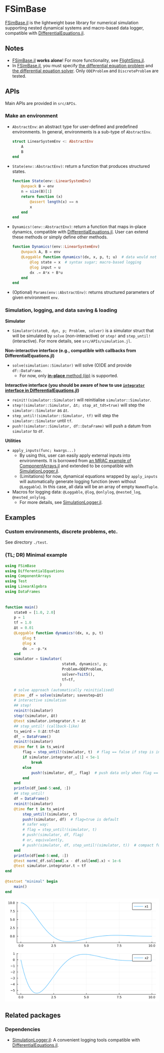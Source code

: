 # FSimBase
[FSimBase.jl](https://github.com/JinraeKim/FSimBase.jl) is
the lightweight base library for numerical simulation supporting nested dynamical systems and macro-based data logger,
compatible with [DifferentialEquations.jl](https://github.com/SciML/DifferentialEquations.jl).

## Notes
- [FSimBase.jl](https://github.com/JinraeKim/FSimBase.jl) **works alone**!
For more functionality, see [FlightSims.jl](https://github.com/JinraeKim/FlightSims.jl).
- In [FSimBase.jl](https://github.com/JinraeKim/FSimBase.jl),
you must specify [the differential equation problem](https://diffeq.sciml.ai/stable/solvers/discrete_solve/#DiscreteProblems) and [the differential equation solver](https://diffeq.sciml.ai/stable/#Solver-Algorithms).
Only `ODEProblem` and `DiscreteProblem` are tested.

## APIs
Main APIs are provided in `src/APIs`.

### Make an environment
- `AbstractEnv`: an abstract type for user-defined and predefined environments.
In general, environments is a sub-type of `AbstractEnv`.
    ```julia
    struct LinearSystemEnv <: AbstractEnv
        A
        B
    end
    ```
- `State(env::AbstractEnv)`: return a function that produces structured states.
    ```julia
    function State(env::LinearSystemEnv)
        @unpack B = env
        n = size(B)[1]
        return function (x)
            @assert length(x) == n
            x
        end
    end
    ```
- `Dynamics!(env::AbstractEnv)`: return a function that maps in-place dynamics,
compatible with [DifferentialEquations.jl](https://github.com/SciML/DifferentialEquations.jl).
User can extend these methods or simply define other methods.
    ```julia
    function Dynamics!(env::LinearSystemEnv)
        @unpack A, B = env
        @Loggable function dynamics!(dx, x, p, t; u)  # data would not be saved without @Loggable. Follow this form!
            @log state = x  # syntax sugar; macro-based logging
            @log input = u
            dx .= A*x + B*u
        end
    end
    ```
- (Optional) `Params(env::AbstractEnv)`: returns structured parameters of given environment `env`.

### Simulation, logging, and data saving & loading
**Simulator**
- `Simulator(state0, dyn, p; Problem, solver)` is a simulator struct that will be simulated by `solve` (non-interactive) or `step!` and `step_until!` (interactive).
For more details, see `src/APIs/simulation.jl`.

**Non-interactive interface (e.g., compatible with callbacks from DifferentialEquations.jl)**
- `solve(simulation::Simulator)` will solve (O)DE and provide `df::DataFrame`.
    - For now, only [**in-place** method (iip)](https://diffeq.sciml.ai/stable/basics/problem/#In-place-vs-Out-of-Place-Function-Definition-Forms) is supported.

**Interactive interface (you should be aware of how to use [`integrator` interface in DifferentialEquations.jl](https://diffeq.sciml.ai/stable/basics/integrator/#integrator))**
- `reinit!(simulator::Simulator)` will reinitialise `simulator::Simulator`.
- `step!(simulator::Simulator, Δt; stop_at_tdt=true)` will step the `simulator::Simulator` as `Δt`.
- `step_until!(simulator::Simulator, tf)` will step the `simulator::Simulator` until `tf`.
- `push!(simulator::Simulator, df::DataFrame)` will push a datum from `simulator` to `df`.

**Utilities**
- `apply_inputs(func; kwargs...)`
    - By using this, user can easily apply external inputs into environments. It is borrowed from [an MRAC example of ComponentArrays.jl](https://jonniedie.github.io/ComponentArrays.jl/stable/examples/adaptive_control/) and extended to be compatible with [SimulationLogger.jl](https://github.com/JinraeKim/SimulationLogger.jl).
    - (Limitations) for now, dynamical equations wrapped by `apply_inputs` will automatically generate logging function (even without `@Loggable`). In this case, all data will be an array of empty `NamedTuple`.
- Macros for logging data: `@Loggable`, `@log`, `@onlylog`, `@nested_log`, `@nested_onlylog`.
    - For more details, see [SimulationLogger.jl](https://github.com/JinraeKim/SimulationLogger.jl).

## Examples

### Custom environments, discrete problems, etc.
See directory `./test`.

### (TL; DR) Minimal example
```julia
using FSimBase
using DifferentialEquations
using ComponentArrays
using Test
using LinearAlgebra
using DataFrames


function main()
    state0 = [1.0, 2.0]
    p = 1
    tf = 1.0
    Δt = 0.01
    @Loggable function dynamics!(dx, x, p, t)
        @log t
        @log x
        dx .= -p.*x
    end
    simulator = Simulator(
                          state0, dynamics!, p;
                          Problem=ODEProblem,
                          solver=Tsit5(),
                          tf=tf,
                         )
    # solve approach (automatically reinitialised)
    @time _df = solve(simulator; savestep=Δt)
    # interactive simulation
    ## step!
    reinit!(simulator)
    step!(simulator, Δt)
    @test simulator.integrator.t ≈ Δt
    ## step_until! (callback-like)
    ts_weird = 0:Δt:tf+Δt
    df_ = DataFrame()
    reinit!(simulator)
    @time for t in ts_weird
        flag = step_until!(simulator, t)  # flag == false if step is inappropriate
        if simulator.integrator.u[1] < 5e-1
            break
        else
            push!(simulator, df_, flag)  # push data only when flag == true
        end
    end
    println(df_[end-5:end, :])
    ## step_until!
    df = DataFrame()
    reinit!(simulator)
    @time for t in ts_weird
        step_until!(simulator, t)
        push!(simulator, df)  # flag=true is default
        # safer way:
        # flag = step_until!(simulator, t)
        # push!(simulator, df, flag)
        # or, equivalently,
        # push!(simulator, df, step_until!(simulator, t))  # compact form
    end
    println(df[end-5:end, :])
    @test norm(_df.sol[end].x - df.sol[end].x) < 1e-6
    @test simulator.integrator.t ≈ tf
end

@testset "minimal" begin
    main()
end
```
![ex_screenshot](./figures/custom_example.png)



## Related packages
### Dependencies
- [SimulationLogger.jl](https://github.com/JinraeKim/SimulationLogger.jl): A convenient logging tools compatible with [DifferentialEquations.jl](https://github.com/SciML/DifferentialEquations.jl).
